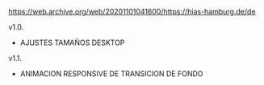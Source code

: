 https://web.archive.org/web/20201101041600/https://hias-hamburg.de/de

v1.0.

- AJUSTES TAMAÑOS DESKTOP

v1.1.

- ANIMACION RESPONSIVE DE TRANSICION DE FONDO